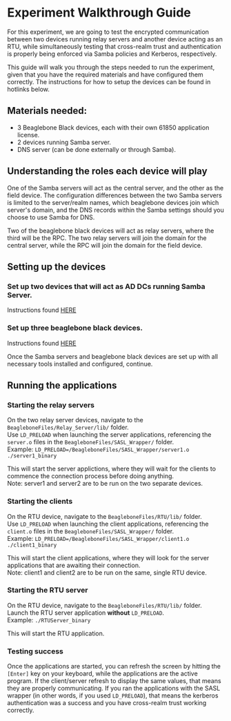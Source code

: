 # Experiment Walkthrough Guide
For this experiment, we are going to test the encrypted communication between two devices running relay servers and another device acting as an RTU, while simultaneously testing that cross-realm trust and authentication is properly being enforced via Samba policies and Kerberos, respectively.  

This guide will walk you through the steps needed to run the experiment, given that you have the required materials and have configured them correctly. The instructions for how to setup the devices can be found in hotlinks below.  

## Materials needed: 
* 3 Beaglebone Black devices, each with their own 61850 application license.  
* 2 devices running Samba server.  
* DNS server (can be done externally or through Samba).  

## Understanding the roles each device will play
One of the Samba servers will act as the central server, and the other as the field device. The configuration differences between the two Samba servers is limited to the server/realm names, which beaglebone devices join which server's domain, and the DNS records within the Samba settings should you choose to use Samba for DNS.  

Two of the beaglebone black devices will act as relay servers, where the third will be the RPC. The two relay servers will join the domain for the central server, while the RPC will join the domain for the field device.  

## Setting up the devices
### Set up two devices that will act as AD DCs running Samba Server. 
Instructions found [HERE](./installation.md#samba-server)  

### Set up three beaglebone black devices.
Instructions found [HERE](./installation.md#beaglebone-black)  

Once the Samba servers and beaglebone black devices are set up with all necessary tools installed and configured, continue.  

## Running the applications
### Starting the relay servers
On the two relay server devices, navigate to the `BeagleboneFiles/Relay_Server/lib/` folder.  
Use `LD_PRELOAD` when launching the server applications, referencing the `server.o` files in the `BeagleboneFiles/SASL_Wrapper/` folder.  
Example: `LD_PRELOAD=/BeagleboneFiles/SASL_Wrapper/server1.o ./server1_binary`

This will start the server applictions, where they will wait for the clients to commence the connection process before doing anything.  
Note: server1 and server2 are to be run on the two separate devices.

### Starting the clients
On the RTU device, navigate to the `BeagleboneFiles/RTU/lib/` folder.  
Use `LD_PRELOAD` when launching the client applications, referencing the `client.o` files in the `BeagleboneFiles/SASL_Wrapper/` folder.  
Example: `LD_PRELOAD=/BeagleboneFiles/SASL_Wrapper/client1.o ./client1_binary`

This will start the client applications, where they will look for the server applications that are awaiting their connection.  
Note: client1 and client2 are to be run on the same, single RTU device.  

### Starting the RTU server
On the RTU device, navigate to the `BeagleboneFiles/RTU/lib/` folder.  
Launch the RTU server application **without** `LD_PRELOAD`.  
Example: `./RTUServer_binary`  

This will start the RTU application.  

### Testing success
Once the applications are started, you can refresh the screen by hitting the `[Enter]` key on your keyboard, while the applications are the active program. If the client/server refresh to display the same values, that means they are properly communicating. If you ran the applications with the SASL wrapper (in other words, if you used `LD_PRELOAD`), that means the kerberos authentication was a success and you have cross-realm trust working correctly.  
